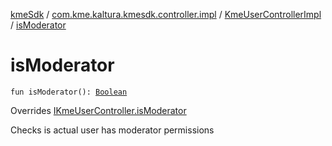 [kmeSdk](../../index.md) / [com.kme.kaltura.kmesdk.controller.impl](../index.md) / [KmeUserControllerImpl](index.md) / [isModerator](./is-moderator.md)

# isModerator

`fun isModerator(): `[`Boolean`](https://kotlinlang.org/api/latest/jvm/stdlib/kotlin/-boolean/index.html)

Overrides [IKmeUserController.isModerator](../../com.kme.kaltura.kmesdk.controller/-i-kme-user-controller/is-moderator.md)

Checks is actual user has moderator permissions


